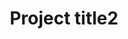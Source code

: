 ---
thumbnail: https://via.placeholder.com/256x144
category: frontend
title: Project title2
link: https://serioussirius.github.io/
---